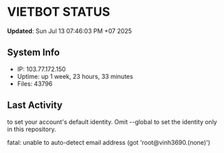 # VIETBOT STATUS
**Updated**: Sun Jul 13 07:46:03 PM +07 2025

## System Info
- IP: 103.77.172.150
- Uptime: up 1 week, 23 hours, 33 minutes
- Files: 43796

## Last Activity

to set your account's default identity.
Omit --global to set the identity only in this repository.

fatal: unable to auto-detect email address (got 'root@vinh3690.(none)')
